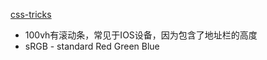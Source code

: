 [css-tricks](https://css-tricks.com)
- 100vh有滚动条，常见于IOS设备，因为包含了地址栏的高度
- sRGB - standard Red Green Blue